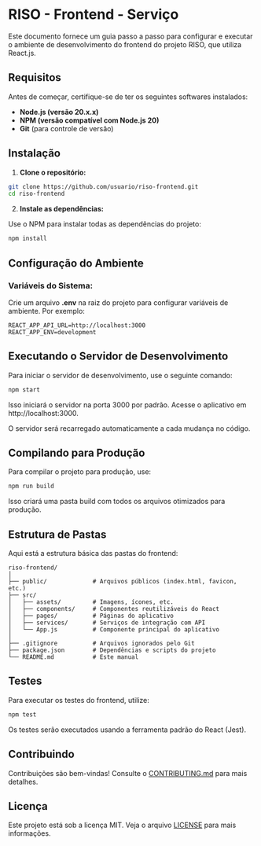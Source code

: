 # RISO - Frontend - Serviço

Este documento fornece um guia passo a passo para configurar e executar o ambiente de desenvolvimento do frontend do projeto RISO, que utiliza React.js.

## Requisitos

Antes de começar, certifique-se de ter os seguintes softwares instalados:

- **Node.js (versão 20.x.x)**
- **NPM (versão compatível com Node.js 20)**
- **Git** (para controle de versão)

## Instalação

1. **Clone o repositório:**

```bash
git clone https://github.com/usuario/riso-frontend.git
cd riso-frontend
```

2. **Instale as dependências:**

Use o NPM para instalar todas as dependências do projeto:

```bash
npm install
```

## Configuração do Ambiente
### Variáveis do Sistema:

Crie um arquivo **.env** na raiz do projeto para configurar variáveis de ambiente. Por exemplo:

```env
REACT_APP_API_URL=http://localhost:3000
REACT_APP_ENV=development
```

## Executando o Servidor de Desenvolvimento
Para iniciar o servidor de desenvolvimento, use o seguinte comando:

```bash
npm start
```

Isso iniciará o servidor na porta 3000 por padrão. Acesse o aplicativo em http://localhost:3000.

O servidor será recarregado automaticamente a cada mudança no código.

## Compilando para Produção
Para compilar o projeto para produção, use:

```bash
npm run build
```

Isso criará uma pasta build com todos os arquivos otimizados para produção.

## Estrutura de Pastas
Aqui está a estrutura básica das pastas do frontend:

```plaintext
riso-frontend/
│
├── public/             # Arquivos públicos (index.html, favicon, etc.)
├── src/
│   ├── assets/         # Imagens, ícones, etc.
│   ├── components/     # Componentes reutilizáveis do React
│   ├── pages/          # Páginas do aplicativo
│   ├── services/       # Serviços de integração com API
│   └── App.js          # Componente principal do aplicativo
│
├── .gitignore          # Arquivos ignorados pelo Git
├── package.json        # Dependências e scripts do projeto
└── README.md           # Este manual
```

## Testes
Para executar os testes do frontend, utilize:

```bash
npm test
```

Os testes serão executados usando a ferramenta padrão do React (Jest).

## Contribuindo
Contribuições são bem-vindas! Consulte o [CONTRIBUTING.md](../CONTRIBUTING.md) para mais detalhes.

## Licença
Este projeto está sob a licença MIT. Veja o arquivo [LICENSE](../LICENSE) para mais informações.



